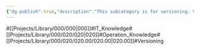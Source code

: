 ```yaml
---
{"dg-publish":true,"description":"This subcategory is for versioning. Versioning can be difficult and vary from person to person, team to team, and company to company, because versions are driven by deployment cycles, management updates, or constraints. Ultimately, it's important to make sure that the viewer knows what this version means in what context.","permalink":"/projects/library/000/020/020-00/020-00/","dgPassFrontmatter":true,"noteIcon":"0","created":"2024-02-22T13:54:16.514+09:00","updated":"2024-06-20T01:31:42.588+09:00"}
---
```


#[[Projects/Library/000/000\|000]]#IT_Knowledge#[[Projects/Library/000/020/020\|020]]#Operation_Knowledge#[[Projects/Library/000/020/020.00/020.00\|020.00]]#Versioning

